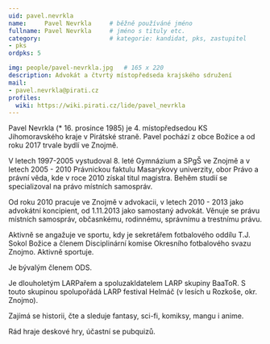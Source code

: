 ```yaml
---
uid: pavel.nevrkla
name:     Pavel Nevrkla  	# běžně používáné jméno
fullname: Pavel Nevrkla  	# jméno s tituly etc.
category:                 	# kategorie: kandidat, pks, zastupitel
- pks
ordpks: 5

img: people/pavel-nevrkla.jpg   # 165 x 220
description: Advokát a čtvrtý místopředseda krajského sdružení       	# kratký popis, max 160 znaků
mail:
- pavel.nevrkla@pirati.cz
profiles:
  wiki: https://wiki.pirati.cz/lide/pavel_nevrkla
---
```


Pavel Nevrkla (* 16. prosince 1985) je 4. místopředsedou KS Jihomoravského kraje v Pirátské straně. Pavel pochází z obce Božice a od roku 2017 trvale bydlí ve Znojmě.

V letech 1997-2005 vystudoval 8. leté Gymnázium a SPgŠ ve Znojmě a v letech 2005 - 2010 Právnickou faktulu Masarykovy univerzity, obor Právo a právní věda, kde v roce 2010 získal titul magistra. Behěm studií se specializoval na právo místních samospráv.

Od roku 2010 pracuje ve Znojmě v advokacii, v letech 2010 - 2013 jako advokátní koncipient, od 1.11.2013 jako samostaný advokát. Věnuje se právu místních samospráv, občasnkému, rodinnému, správnímu a trestnímu právu.

Aktivně se angažuje ve sportu, kdy je sekretářem fotbalového oddílu T.J. Sokol Božice a členem Disciplinární komise Okresního fotbalového svazu Znojmo. Aktivně sportuje.

Je bývalým členem ODS.

Je dlouholetým LARPařem a spoluzakldatelem LARP skupiny BaaToR. S touto skupinou spolupořádá LARP festival Helmáč (v lesích u Rozkoše, okr. Znojmo).

Zajímá se historii, čte a sleduje fantasy, sci-fi, komiksy, mangu i anime.

Rád hraje deskové hry, účastní se pubquizů.
